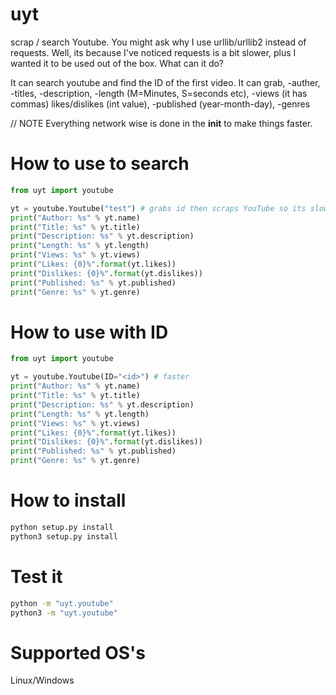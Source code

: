 # uyt
scrap / search Youtube. You might ask why I use urllib/urllib2 instead of requests. Well, its because I've noticed requests is a bit slower, plus I wanted it to be used out of the box. What can it do?

It can search youtube and find the ID of the first video.
It can grab,
-auther, 
-titles, 
-description,
-length (M=Minutes, S=seconds etc),
-views (it has commas) likes/dislikes (int value),
-published (year-month-day),
-genres

// NOTE
Everything network wise is done in the __init__ to make things faster.

# How to use to search

```python
from uyt import youtube

yt = youtube.Youtube("test") # grabs id then scraps YouTube so its slower
print("Author: %s" % yt.name)
print("Title: %s" % yt.title)
print("Description: %s" % yt.description)
print("Length: %s" % yt.length)
print("Views: %s" % yt.views)
print("Likes: {0}%".format(yt.likes))
print("Dislikes: {0}%".format(yt.dislikes))
print("Published: %s" % yt.published)
print("Genre: %s" % yt.genre)
```
# How to use with ID
```python
from uyt import youtube

yt = youtube.Youtube(ID="<id>") # faster
print("Author: %s" % yt.name)
print("Title: %s" % yt.title)
print("Description: %s" % yt.description)
print("Length: %s" % yt.length)
print("Views: %s" % yt.views)
print("Likes: {0}%".format(yt.likes))
print("Dislikes: {0}%".format(yt.dislikes))
print("Published: %s" % yt.published)
print("Genre: %s" % yt.genre)
```

# How to install
```bash
python setup.py install
python3 setup.py install
```
# Test it
```bash
python -m "uyt.youtube"
python3 -m "uyt.youtube"
```
# Supported OS's

Linux/Windows
